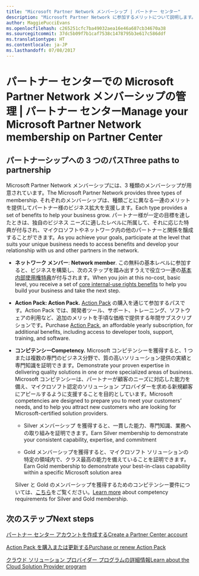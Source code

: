 ```yaml
---
title: "Microsoft Partner Network メンバーシップ | パートナー センター"
description: "Microsoft Partner Network に参加するメリットについて説明します。"
author: MaggiePucciEvans
ms.openlocfilehash: c265251cfc7ba49032aea16e46a687cb34670a38
ms.sourcegitcommit: 37dc5b09f7b1caf7538c1478795b3e617c586ddf
ms.translationtype: HT
ms.contentlocale: ja-JP
ms.lasthandoff: 07/08/2017
---
```

# <a name="manage-your-microsoft-partner-network-membership-on-partner-center"></a><span data-ttu-id="30bd2-103">パートナー センターでの Microsoft Partner Network メンバーシップの管理 | パートナー センター</span><span class="sxs-lookup"><span data-stu-id="30bd2-103">Manage your Microsoft Partner Network membership on Partner Center</span></span>

## <a name="three-paths-to-partnership"></a><span data-ttu-id="30bd2-104">パートナーシップへの 3 つのパス</span><span class="sxs-lookup"><span data-stu-id="30bd2-104">Three paths to partnership</span></span>

<span data-ttu-id="30bd2-105">Microsoft Partner Network メンバーシップには、3 種類のメンバーシップが用意されています。</span><span class="sxs-lookup"><span data-stu-id="30bd2-105">The Microsoft Partner Network provides three types of membership.</span></span> <span data-ttu-id="30bd2-106">それぞれのメンバーシップは、種類ごとに異なる一連のメリットを提供してパートナー様のビジネス拡大を支援します。</span><span class="sxs-lookup"><span data-stu-id="30bd2-106">Each type provides a set of benefits to help your business grow.</span></span> <span data-ttu-id="30bd2-107">パートナー様が一定の目標を達したときは、独自のビジネス ニーズに適したレベルに所属して、それに応じた特典が付与され、マイクロソフトやネットワーク内の他のパートナーと関係を醸成することができます。</span><span class="sxs-lookup"><span data-stu-id="30bd2-107">As you achieve your goals, participate at the level that suits your unique business needs to access benefits and develop your relationship with us and other partners in the network.</span></span>

-   <span data-ttu-id="30bd2-108">**ネットワーク メンバー**: </span><span class="sxs-lookup"><span data-stu-id="30bd2-108">**Network member**.</span></span> <span data-ttu-id="30bd2-109">この無料の基本レベルに参加すると、ビジネスを構築し、次のステップを踏み出すうえで役立つ一連の[基本内部使用権特典]( https://partner.microsoft.com/membership/core-benefits)が付与されます。</span><span class="sxs-lookup"><span data-stu-id="30bd2-109">When you join at this no-cost, basic level, you receive a set of [core internal-use rights benefits]( https://partner.microsoft.com/membership/core-benefits) to help you build your business and take the next step.</span></span>

-   **<span data-ttu-id="30bd2-110">Action Pack: </span><span class="sxs-lookup"><span data-stu-id="30bd2-110">Action Pack.</span></span>** <span data-ttu-id="30bd2-111">[Action Pack](mpn-get-action-pack.md) の購入を通じて参加するパスです。Action Pack では、開発者ツール、サポート、トレーニング、ソフトウェアの利用など、追加のメリットを手頃な価格で提供する年間サブスクリプションです。</span><span class="sxs-lookup"><span data-stu-id="30bd2-111">Purchase [Action Pack](mpn-get-action-pack.md), an affordable yearly subscription, for additional benefits, including access to developer tools, support, training, and software.</span></span>

-   **<span data-ttu-id="30bd2-112">コンピテンシー</span><span class="sxs-lookup"><span data-stu-id="30bd2-112">Competency.</span></span>** <span data-ttu-id="30bd2-113">Microsoft コンピテンシーを獲得すると、1 つまたは複数の専門のビジネス分野で、質の高いソリューション提供の実績と専門知識を証明できます。</span><span class="sxs-lookup"><span data-stu-id="30bd2-113">Demonstrate your proven expertise in delivering quality solutions in one or more specialized areas of business.</span></span> <span data-ttu-id="30bd2-114">Microsoft コンピテンシーは、パートナーが顧客のニーズに対応した能力を備え、マイクロソフト認定のソリューション プロバイダーを求める新規顧客にアピールするように支援することを目的としています。</span><span class="sxs-lookup"><span data-stu-id="30bd2-114">Microsoft competencies are designed to prepare you to meet your customers’ needs, and to help you attract new customers who are looking for Microsoft-certified solution providers.</span></span> 

    -   <span data-ttu-id="30bd2-115">Silver メンバーシップ を獲得すると、一貫した能力、専門知識、業務への取り組みを証明できます。</span><span class="sxs-lookup"><span data-stu-id="30bd2-115">Earn Silver membership to demonstrate your consistent capability, expertise, and commitment</span></span>

    -   <span data-ttu-id="30bd2-116">Gold メンバーシップを獲得すると、マイクロソフト ソリューションの特定の領域内で、クラス最高の能力を備えていることを証明できます。</span><span class="sxs-lookup"><span data-stu-id="30bd2-116">Earn Gold membership to demonstrate your best-in-class capability within a specific Microsoft solution area</span></span>

    <span data-ttu-id="30bd2-117">Silver と Gold のメンバーシップを獲得するためのコンピテンシー要件については、[こちら](learn-about-competencies.md)をご覧ください。</span><span class="sxs-lookup"><span data-stu-id="30bd2-117">[Learn more](learn-about-competencies.md) about competency requirements for Silver and Gold membership.</span></span>


## <a name="next-steps"></a><span data-ttu-id="30bd2-118">次のステップ</span><span class="sxs-lookup"><span data-stu-id="30bd2-118">Next steps</span></span>

[<span data-ttu-id="30bd2-119">パートナー センター アカウントを作成する</span><span class="sxs-lookup"><span data-stu-id="30bd2-119">Create a Partner Center account</span></span>](mpn-create-a-partner-center-account.md)

[<span data-ttu-id="30bd2-120">Action Pack を購入または更新する</span><span class="sxs-lookup"><span data-stu-id="30bd2-120">Purchase or renew Action Pack</span></span>](mpn-get-action-pack.md)

[<span data-ttu-id="30bd2-121">クラウド ソリューション プロバイダー プログラムの詳細情報</span><span class="sxs-lookup"><span data-stu-id="30bd2-121">Learn about the Cloud Solution Provider program</span></span>](https://partner.microsoft.com/cloud-solution-provider)

